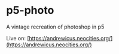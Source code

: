 # p5-photo
A vintage recreation of photoshop in p5

Live on: [https://andrewicus.neocities.org/](https://andrewicus.neocities.org/)
